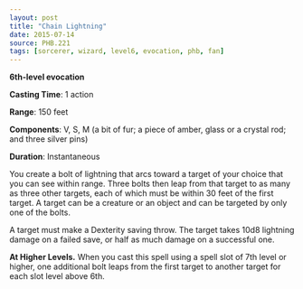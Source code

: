 ```yaml
---
layout: post
title: "Chain Lightning"
date: 2015-07-14
source: PHB.221
tags: [sorcerer, wizard, level6, evocation, phb, fan]
---
```


**6th-level evocation**

**Casting Time**: 1 action

**Range**: 150 feet

**Components**: V, S, M (a bit of fur; a piece of amber, glass or a crystal rod; and three silver pins)

**Duration**: Instantaneous

You create a bolt of lightning that arcs toward a target of your choice that you can see within range. Three bolts then leap from that target to as many as three other targets, each of which must be within 30 feet of the first target. A target can be a creature or an object and can be targeted by only one of the bolts.

A target must make a Dexterity saving throw. The target takes 10d8 lightning damage on a failed save, or half as much damage on a successful one.

**At Higher Levels.** When you cast this spell using a spell slot of 7th level or higher, one additional bolt leaps from the first target to another target for each slot level above 6th.
